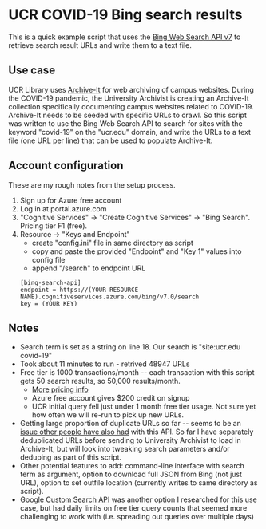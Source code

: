 # UCR COVID-19 Bing search results

This is a quick example script that uses the [Bing Web Search API v7](https://azure.microsoft.com/en-us/services/cognitive-services/bing-web-search-api/) to retrieve search result URLs and write them to a text file.

## Use case
UCR Library uses [Archive-It](https://archive-it.org/) for web archiving of campus websites. During the COVID-19 pandemic, the University Archivist is creating an Archive-It collection specifically documenting campus websites related to COVID-19. Archive-It needs to be seeded with specific URLs to crawl. So this script was written to use the Bing Web Search API to search for sites with the keyword "covid-19" on the "ucr.edu" domain, and write the URLs to a text file (one URL per line) that can be used to populate Archive-It.

## Account configuration
These are my rough notes from the setup process.

1. Sign up for Azure free account
2. Log in at portal.azure.com
3. "Cognitive Services" -> "Create Cognitive Services" -> "Bing Search". Pricing tier F1 (free).
4. Resource -> "Keys and Endpoint"
	* create "config.ini" file in same directory as script
	* copy and paste the provided "Endpoint" and "Key 1" values into config file
	* append "/search" to endpoint URL
	```
	[bing-search-api]
	endpoint = https://(YOUR RESOURCE NAME).cognitiveservices.azure.com/bing/v7.0/search
	key = (YOUR KEY)
	```


## Notes
* Search term is set as a string on line 18. Our search is "site:ucr.edu covid-19"
* Took about 11 minutes to run - retrived 48947 URLs
* Free tier is 1000 transactions/month -- each transaction with this script gets 50 search results, so 50,000 results/month.
	* [More pricing info](https://azure.microsoft.com/en-us/pricing/details/cognitive-services/search-api/) 
	* Azure free account gives $200 credit on signup
	* UCR initial query fell just under 1 month free tier usage. Not sure yet how often we will re-run to pick up new URLs.
* Getting large proportion of duplicate URLs so far -- seems to be an [issue other people have also had](https://stackoverflow.com/questions/39216665/when-using-bing-search-api-how-do-you-omit-duplicate-results) with this API. So far I have separately deduplicated URLs before sending to University Archivist to load in Archive-It, but will look into tweaking search parameters and/or deduping as part of this script.
* Other potential features to add: command-line interface with search term as argument, option to download full JSON from Bing (not just URL), option to set outfile location (currently writes to same directory as script).
* [Google Custom Search API](https://developers.google.com/custom-search/v1/overview) was another option I researched for this use case, but had daily limits on free tier query counts that seemed more challenging to work with (i.e. spreading out queries over multiple days)
